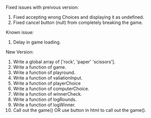 Fixed issues with preivous version:
1. Fixed accepting wrong Choices and displaying it as undefined.
2. Fixed cancel button (null) from completely breaking the game.

Known issue:
1. Delay in game loading.

New Version:
1. Write a global array of ['rock', 'paper' 'scissors'].
2. Write a function of game.
3. Write a function of playround.
4. Write a function of valiationInput.
5. Write a function of playerChoice
6. Write a function of computerChoice.
7. Write a function of winnerCheck.
8. Write a function of logRounds.
9. Write a function of logWinner.
10. Call out the game() OR use button in html to call out the game().
